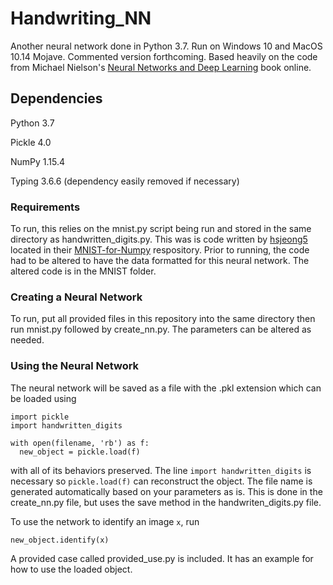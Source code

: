 # Handwriting_NN
Another neural network done in Python 3.7. Run on Windows 10 and MacOS 10.14 Mojave. Commented version forthcoming. Based heavily on the code from Michael Nielson's [Neural Networks and Deep Learning](http://neuralnetworksanddeeplearning.com) book online.


## Dependencies
Python 3.7

Pickle 4.0

NumPy 1.15.4

Typing 3.6.6 (dependency easily removed if necessary)


### Requirements
To run, this relies on the mnist.py script being run and stored in the same directory as handwritten_digits.py. This was is code written by [hsjeong5](https://github.com/hsjeong5/) located in their [MNIST-for-Numpy](https://github.com/hsjeong5/MNIST-for-Numpy) respository. Prior to running, the code had to be altered to have the data formatted for this neural network. The altered code is in the MNIST folder.

### Creating a Neural Network
To run, put all provided files in this repository into the same directory then run mnist.py followed by create_nn.py. The parameters can be altered as needed.

### Using the Neural Network
The neural network will be saved as a file with the .pkl extension which can be loaded using
```
import pickle
import handwritten_digits

with open(filename, 'rb') as f:
  new_object = pickle.load(f)
```
with all of its behaviors preserved. The line `import handwritten_digits` is necessary so `pickle.load(f)` can reconstruct the object. The file name is generated automatically based on your parameters as is. This is done in the create_nn.py file, but uses the save method in the handwriten_digits.py file.

To use the network to identify an image `x`, run
```
new_object.identify(x)
```
A provided case called provided_use.py is included. It has an example for how to use the loaded object.

